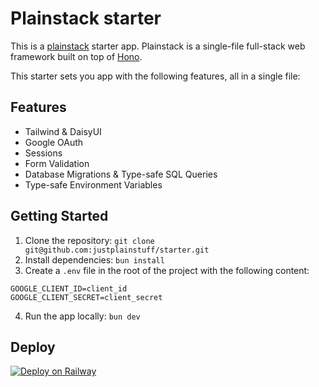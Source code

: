 # Plainstack starter

This is a [plainstack](https://github.com/justplainstuff/plainstack) starter app. Plainstack is a single-file full-stack web framework built on top of [Hono](https://github.com/honojs/hono).

This starter sets you app with the following features, all in a single file:

## Features

- Tailwind & DaisyUI
- Google OAuth
- Sessions
- Form Validation
- Database Migrations & Type-safe SQL Queries
- Type-safe Environment Variables

## Getting Started

1. Clone the repository: `git clone git@github.com:justplainstuff/starter.git`
2. Install dependencies: `bun install`
3. Create a `.env` file in the root of the project with the following content:

```env
GOOGLE_CLIENT_ID=client_id
GOOGLE_CLIENT_SECRET=client_secret
```

4. Run the app locally: `bun dev`

## Deploy

[![Deploy on Railway](https://railway.app/button.svg)](https://railway.app/template/DN1vgp?referralCode=aU-ol3)
